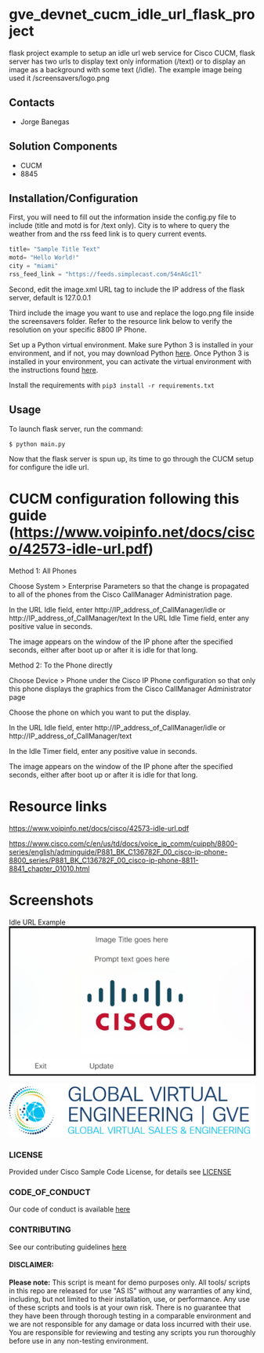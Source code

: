 # gve_devnet_cucm_idle_url_flask_project
flask project example to setup an idle url web service for Cisco CUCM, flask server has two urls to display text only information (/text) or to display an image as a background with some text (/idle). The example image being used it /screensavers/logo.png

## Contacts
* Jorge Banegas

## Solution Components
* CUCM
* 8845

## Installation/Configuration

First, you will need to fill out the information inside the config.py file to include (title and motd is for /text only). City is to where to query the weather from and the rss feed link is to query current events.

```python
title= "Sample Title Text"
motd= "Hello World!"
city = "miami"
rss_feed_link = "https://feeds.simplecast.com/54nAGcIl"
```

Second, edit the image.xml URL tag to include the IP address of the flask server, default is 127.0.0.1

Third include the image you want to use and replace the logo.png file inside the screensavers folder. Refer to the resource link below to verify the resolution on your specific 8800 IP Phone.

Set up a Python virtual environment. Make sure Python 3 is installed in your environment, and if not, you may download Python [here](https://www.python.org/downloads/). Once Python 3 is installed in your environment, you can activate the virtual environment with the instructions found [here](https://docs.python.org/3/tutorial/venv.html).

Install the requirements with `pip3 install -r requirements.txt`

## Usage

To launch flask server, run the command:

    $ python main.py

Now that the flask server is spun up, its time to go through the CUCM setup for configure the idle url. 

# CUCM configuration following this guide (https://www.voipinfo.net/docs/cisco/42573-idle-url.pdf)

Method 1: All Phones

Choose System > Enterprise Parameters so that the change is propagated to all of the phones from the Cisco CallManager Administration page.

In the URL Idle field, enter http://IP_address_of_CallManager/idle or http://IP_address_of_CallManager/text
In the URL Idle Time field, enter any positive value in seconds.

The image appears on the window of the IP phone after the specified seconds, either after
boot up or after it is idle for that long.

Method 2: To the Phone directly

Choose Device > Phone under the Cisco IP Phone configuration so that only this phone displays the graphics from the Cisco CallManager Administrator page

Choose the phone on which you want to put the display.

In the URL Idle field, enter http://IP_address_of_CallManager/idle or http://IP_address_of_CallManager/text

In the Idle Timer field, enter any positive value in seconds.

The image appears on the window of the IP phone after the specified seconds, either after boot up or after it is idle for that long.

# Resource links

https://www.voipinfo.net/docs/cisco/42573-idle-url.pdf

https://www.cisco.com/c/en/us/td/docs/voice_ip_comm/cuipph/8800-series/english/adminguide/P881_BK_C136782F_00_cisco-ip-phone-8800_series/P881_BK_C136782F_00_cisco-ip-phone-8811-8841_chapter_01010.html

# Screenshots

Idle URL Example
![/IMAGES/image_example.png](/IMAGES/image_example.png)

![/IMAGES/0image.png](/IMAGES/0image.png)

### LICENSE

Provided under Cisco Sample Code License, for details see [LICENSE](LICENSE.md)

### CODE_OF_CONDUCT

Our code of conduct is available [here](CODE_OF_CONDUCT.md)

### CONTRIBUTING

See our contributing guidelines [here](CONTRIBUTING.md)

#### DISCLAIMER:
<b>Please note:</b> This script is meant for demo purposes only. All tools/ scripts in this repo are released for use "AS IS" without any warranties of any kind, including, but not limited to their installation, use, or performance. Any use of these scripts and tools is at your own risk. There is no guarantee that they have been through thorough testing in a comparable environment and we are not responsible for any damage or data loss incurred with their use.
You are responsible for reviewing and testing any scripts you run thoroughly before use in any non-testing environment.